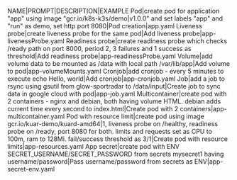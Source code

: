 NAME|PROMPT|DESCRIPTION|EXAMPLE
Pod|create pod for application "app" using image "gcr.io/k8s-k3s/demo|v1.0.0" and set labels "app" and "run" as demo, set http port 8080|Pod creation|app.yaml
Liveness probe|create liveness probe for the same pod|Add liveness probe|app-livenessProbe.yaml
Readiness probe|create readiness probe which checks /ready path on port 8000, period 2, 3 failures and 1 success as threshold|Add readiness probe|app-readinessProbe.yaml
Volume|add volume data to be mounted as /data with local path /var/lib/app|Add volume to pod|app-volumeMounts.yaml
Cronjob|add cronjob - every 5 minutes to execute echo Hello, world|Add cronjob|app-cronjob.yaml
Job|add a job to rsync using gsutil from glow-sportradar to /data/input|Create job to sync data in google cloud with pod|app-job.yaml
Multicontainer|create pod with 2 containers - nginx and debian, both having volume HTML. debian adds current time every second to index.html|Create pod with 2 containers|app-multicontainer.yaml
Pod with resource limit|create pod using image gcr.io/kuar-demo/kuard-amd64|1, liveness probe on /healthy, readiness probe on /ready, port 8080 for both. limits and requests set as CPU to 100m, ram to 128Mi. fail/success threshold as 3/1|Create pod with resource limits|app-resources.yaml
App secret|create pod with ENV  SECRET_USERNAME/SECRET_PASSWORD from secrets mysecret1 having username/password|Pass username/password from secrets as ENV|app-secret-env.yaml
